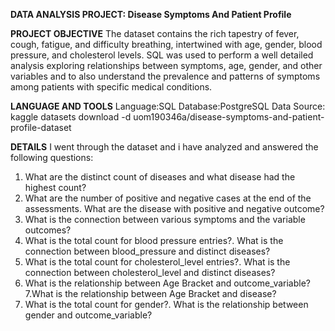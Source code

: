 **DATA ANALYSIS PROJECT: Disease Symptoms And Patient Profile**


**PROJECT OBJECTIVE**
The dataset contains the rich tapestry of fever, cough, fatigue, and difficulty breathing, intertwined with age, gender, blood pressure, and cholesterol levels. 
SQL was used to perform a well detailed analysis exploring relationships between symptoms, age, gender, and other variables and to also understand the prevalence and patterns of symptoms among patients with specific medical conditions.

**LANGUAGE AND TOOLS**
Language:SQL
Database:PostgreSQL
Data Source: kaggle datasets download -d uom190346a/disease-symptoms-and-patient-profile-dataset


**DETAILS**
I went through the dataset and i have analyzed and answered the following questions:
1. What are the distinct count of diseases and what 
disease had the highest count?
2. What are the number of positive and negative cases at the end of 
the assessments. What are the disease with positive and 
negative outcome?
3. What is the connection between various symptoms and the
variable outcomes?
4. What is the total count for blood pressure entries?.
What is the connection between blood_pressure and 
distinct diseases?
5. What is the total count for cholesterol_level entries?.
What is the connection between cholesterol_level and 
distinct diseases?
6. What is the relationship between Age Bracket and 
outcome_variable?
7.What is the relationship between Age Bracket and 
disease?
8. What is the total count for gender?.
What is the relationship between gender and outcome_variable?

<!---
graceadegbamiye3/graceadegbamiye3 is a ✨ special ✨ repository because its `README.md` (this file) appears on your GitHub profile.
You can click the Preview link to take a look at your changes.
--->
